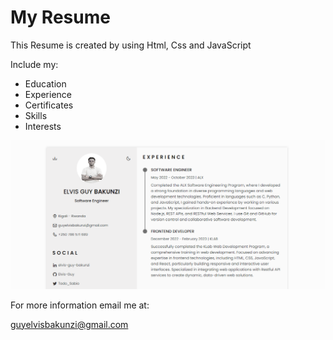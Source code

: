 # My Resume
 This Resume is created by using Html, Css and JavaScript

 Include my:

 - Education
 - Experience
 - Certificates
 - Skills
 - Interests

![Resume](/images/resume.png)

For more information email me at:

[guyelvisbakunzi@gmail.com](mailto:guyelvisbakunzi@gmail.com)
